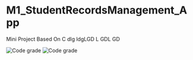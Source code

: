 # M1_StudentRecordsManagement_App
Mini Project Based On C   dlg ldgLGD  L GDL GD



![Code grade](https://api.codiga.io/project/31283/score/svg)
![Code grade](https://api.codiga.io/project/31283/status/svg)
